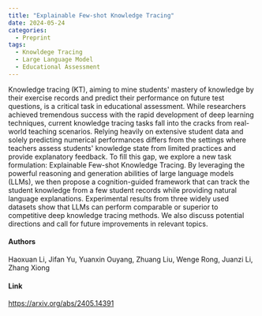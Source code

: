 ```yaml
---
title: "Explainable Few-shot Knowledge Tracing"
date: 2024-05-24
categories:
  - Preprint
tags:
  - Knowldege Tracing
  - Large Language Model
  - Educational Assessment
---
```

Knowledge tracing (KT), aiming to mine students' mastery of knowledge by their exercise records and predict their performance on future test questions, is a critical task in educational assessment. While researchers achieved tremendous success with the rapid development of deep learning techniques, current knowledge tracing tasks fall into the cracks from real-world teaching scenarios. Relying heavily on extensive student data and solely predicting numerical performances differs from the settings where teachers assess students' knowledge state from limited practices and provide explanatory feedback. To fill this gap, we explore a new task formulation: Explainable Few-shot Knowledge Tracing. By leveraging the powerful reasoning and generation abilities of large language models (LLMs), we then propose a cognition-guided framework that can track the student knowledge from a few student records while providing natural language explanations. Experimental results from three widely used datasets show that LLMs can perform comparable or superior to competitive deep knowledge tracing methods. We also discuss potential directions and call for future improvements in relevant topics.

#### Authors
Haoxuan Li, Jifan Yu, Yuanxin Ouyang, Zhuang Liu, Wenge Rong, Juanzi Li, Zhang Xiong

#### Link
https://arxiv.org/abs/2405.14391
